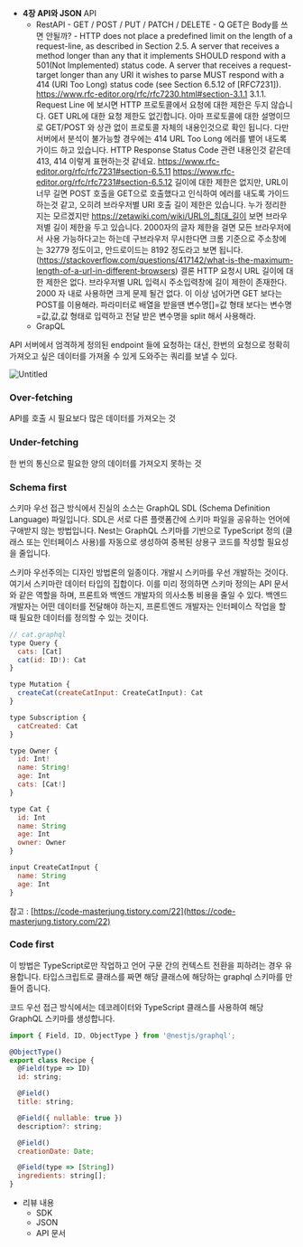- **4장 API와 JSON**
  API
  - RestAPI - GET / POST / PUT / PATCH / DELETE - Q GET은 Body를 쓰면 안될까? - HTTP does not place a predefined limit on the length of a request-line, as described in Section 2.5. A server that receives a method longer than any that it implements SHOULD respond with a 501(Not Implemented) status code.
    A server that receives a request-target longer than any URI it wishes to parse MUST respond with a 414 (URI Too Long) status code (see Section 6.5.12 of [RFC7231]).
    https://www.rfc-editor.org/rfc/rfc7230.html#section-3.1.1 3.1.1. Request Line 에 보시면 HTTP 프로토콜에서 요청에 대한 제한은 두지 않습니다. GET URL에 대한 요청 제한도 없긴합니다.
    아마 프로토콜에 대한 설명이므로 GET/POST 와 상관 없이 프로토콜 자체의 내용인것으로 확인 됩니다. 다만 서버에서 분석이 불가능할 경우에는 414 URL Too Long 에러를 뱉어 내도록 가이드 하고 있습니다.
    HTTP Response Status Code 관련 내용인것 같은데 413, 414 이렇게 표현하는것 같네요.
    https://www.rfc-editor.org/rfc/rfc7231#section-6.5.11
    https://www.rfc-editor.org/rfc/rfc7231#section-6.5.12
    길이에 대한 제한은 없지만, URL이 너무 길면 POST 호출을 GET으로 호출했다고 인식하여 에러를 내도록 가이드 하는것 같고, 오히려 브라우저별 URI 호출 길이 제한은 있습니다.
    누가 정리한지는 모르겠지만 https://zetawiki.com/wiki/URL의_최대_길이 보면 브라우저별 길이 제한을 두고 있습니다.
    2000자의 글자 제한을 걸면 모든 브라우저에서 사용 가능하다고는 하는데 구브라우저 무시한다면 크롬 기준으로 주소창에는 32779 정도이고, 안드로이드는 8192 정도라고 보면 됩니다. (https://stackoverflow.com/questions/417142/what-is-the-maximum-length-of-a-url-in-different-browsers)
    결론
    HTTP 요청시 URL 길이에 대한 제한은 없다.
    브라우저별 URL 입력시 주소입력창에 길이 제한이 존재한다.
    2000 자 내로 사용하면 크게 문제 될건 없다.
    이 이상 넘어가면 GET 보다는 POST를 이용해라.
    파라미터로 배열을 받을땐 변수명[]=값 형태 보다는 변수명=값,값,값 형태로 입력하고 전달 받은 변수명을 split 해서 사용해라.
  - GrapQL

API 서버에서 엄격하게 정의된 endpoint 들에 요청하는 대신, 한번의 요청으로 정확히 가져오고 싶은 데이터를 가져올 수 있게 도와주는 쿼리를 보낼 수 있다.

![Untitled](https://s3-us-west-2.amazonaws.com/secure.notion-static.com/7cbd2e10-818a-4e5d-8054-fc682172122a/Untitled.png)

### Over-fetching

API를 호출 시 필요보다 많은 데이터를 가져오는 것

### Under-fetching

한 번의 통신으로 필요한 양의 데이터를 가져오지 못하는 것

### Schema first

스키마 우선 접근 방식에서 진실의 소스는 GraphQL SDL (Schema Definition Language) 파일입니다. SDL은 서로 다른 플랫폼간에 스키마 파일을 공유하는 언어에 구애받지 않는 방법입니다. Nest는 GraphQL 스키마를 기반으로 TypeScript 정의 (클래스 또는 인터페이스 사용)를 자동으로 생성하여 중복된 상용구 코드를 작성할 필요성을 줄입니다.

스키마 우선주의는 디자인 방법론의 일종이다. 개발시 스키마를 우선 개발하는 것이다. 여기서 스키마란 데이터 타입의 집합이다. 이를 미리 정의하면 스키마 정의는 API 문서와 같은 역할을 하며, 프론트와 백엔드 개발자의 의사소통 비용을 줄일 수 있다. 백엔드 개발자는 어떤 데이터를 전달해야 하는지, 프론트엔드 개발자는 인터페이스 작업을 할 때 필요한 데이터를 정의할 수 있는 것이다.

```jsx
// cat.graphql
type Query {
  cats: [Cat]
  cat(id: ID!): Cat
}

type Mutation {
  createCat(createCatInput: CreateCatInput): Cat
}

type Subscription {
  catCreated: Cat
}

type Owner {
  id: Int!
  name: String!
  age: Int
  cats: [Cat!]
}

type Cat {
  id: Int
  name: String
  age: Int
  owner: Owner
}

input CreateCatInput {
  name: String
  age: Int
}
```

참고 : [https://code-masterjung.tistory.com/22](https://code-masterjung.tistory.com/22)

### Code first

이 방법은 TypeScript로만 작업하고 언어 구문 간의 컨텍스트 전환을 피하려는 경우 유용합니다. 타입스크립트로 클래스를 짜면 해당 클래스에 해당하는 graphql 스키마를 만들어 줍니다.

코드 우선 접근 방식에서는 데코레이터와 TypeScript 클래스를 사용하여 해당 GraphQL 스키마를 생성합니다.

```jsx
import { Field, ID, ObjectType } from '@nestjs/graphql';

@ObjectType()
export class Recipe {
  @Field(type => ID)
  id: string;

  @Field()
  title: string;

  @Field({ nullable: true })
  description?: string;

  @Field()
  creationDate: Date;

  @Field(type => [String])
  ingredients: string[];
}
```

- 리뷰 내용
  - SDK
  - JSON
  - API 문서
